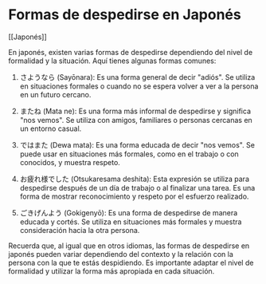 # Formas de despedirse en Japonés

[[Japonés]]

En japonés, existen varias formas de despedirse dependiendo del nivel de formalidad y la situación. Aquí tienes algunas formas comunes:

1. さようなら (Sayōnara): Es una forma general de decir "adiós". Se utiliza en situaciones formales o cuando no se espera volver a ver a la persona en un futuro cercano.
    
2. またね (Mata ne): Es una forma más informal de despedirse y significa "nos vemos". Se utiliza con amigos, familiares o personas cercanas en un entorno casual.
    
3. ではまた (Dewa mata): Es una forma educada de decir "nos vemos". Se puede usar en situaciones más formales, como en el trabajo o con conocidos, y muestra respeto.
    
4. お疲れ様でした (Otsukaresama deshita): Esta expresión se utiliza para despedirse después de un día de trabajo o al finalizar una tarea. Es una forma de mostrar reconocimiento y respeto por el esfuerzo realizado.
    
5. ごきげんよう (Gokigenyō): Es una forma de despedirse de manera educada y cortés. Se utiliza en situaciones más formales y muestra consideración hacia la otra persona.
    

Recuerda que, al igual que en otros idiomas, las formas de despedirse en japonés pueden variar dependiendo del contexto y la relación con la persona con la que te estás despidiendo. Es importante adaptar el nivel de formalidad y utilizar la forma más apropiada en cada situación.